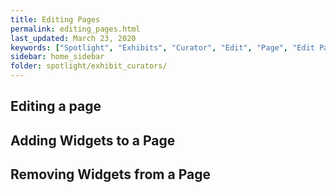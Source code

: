 ```yaml
---
title: Editing Pages
permalink: editing_pages.html
last_updated: March 23, 2020
keywords: ["Spotlight", "Exhibits", "Curator", "Edit", "Page", "Edit Page"]
sidebar: home_sidebar
folder: spotlight/exhibit_curators/
---
```


## Editing a page


## Adding Widgets to a Page



## Removing Widgets from a Page


